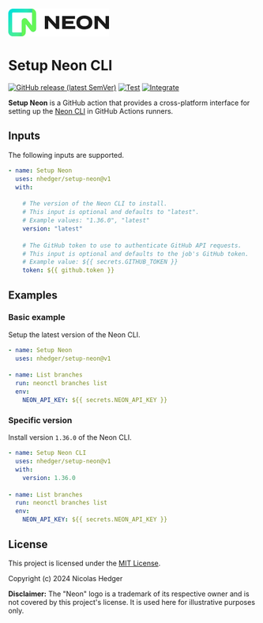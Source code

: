 ![](.github/neon.svg)
# Setup Neon CLI

[![GitHub release (latest SemVer)](https://img.shields.io/github/v/release/nhedger/setup-neon?label=latest&logo=github)](https://github.com/marketplace/actions/setup-neon)
[![Test](https://github.com/nhedger/setup-neon/actions/workflows/test.yaml/badge.svg)](https://github.com/nhedger/setup-neon/actions/workflows/test.yaml)
[![Integrate](https://github.com/nhedger/setup-neon/actions/workflows/integrate.yaml/badge.svg)](https://github.com/nhedger/setup-neon/actions/workflows/integrate.yaml)

**Setup Neon** is a GitHub action that provides a cross-platform interface
for setting up the [Neon CLI](https://github.com/neondatabase/neonctl) in GitHub
Actions runners.

## Inputs

The following inputs are supported.

```yaml
- name: Setup Neon
  uses: nhedger/setup-neon@v1
  with:

    # The version of the Neon CLI to install.
    # This input is optional and defaults to "latest".
    # Example values: "1.36.0", "latest"
    version: "latest"

    # The GitHub token to use to authenticate GitHub API requests.
    # This input is optional and defaults to the job's GitHub token.
    # Example value: ${{ secrets.GITHUB_TOKEN }}
    token: ${{ github.token }}
```

## Examples

### Basic example

Setup the latest version of the Neon CLI.

```yaml
- name: Setup Neon
  uses: nhedger/setup-neon@v1

- name: List branches
  run: neonctl branches list
  env:
    NEON_API_KEY: ${{ secrets.NEON_API_KEY }}
```

### Specific version

Install version `1.36.0` of the Neon CLI.

```yaml
- name: Setup Neon CLI
  uses: nhedger/setup-neon@v1
  with:
    version: 1.36.0

- name: List branches
  run: neonctl branches list
  env:
    NEON_API_KEY: ${{ secrets.NEON_API_KEY }}
```

## License

This project is licensed under the [MIT License](LICENSE.md).

Copyright (c) 2024 Nicolas Hedger

**Disclaimer:** The "Neon" logo is a trademark of its respective owner and is not covered by this project's license. It is used here for illustrative purposes only.
